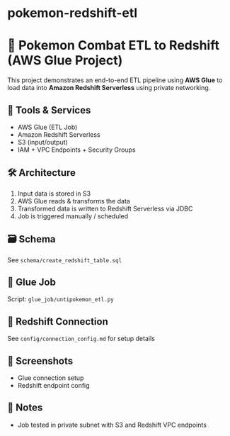 # pokemon-redshift-etl
# 🧬 Pokemon Combat ETL to Redshift (AWS Glue Project)

This project demonstrates an end-to-end ETL pipeline using **AWS Glue** to load data into **Amazon Redshift Serverless** using private networking.

## 🔧 Tools & Services
- AWS Glue (ETL Job)
- Amazon Redshift Serverless
- S3 (input/output)
- IAM + VPC Endpoints + Security Groups

## 🛠️ Architecture
1. Input data is stored in S3
2. AWS Glue reads & transforms the data
3. Transformed data is written to Redshift Serverless via JDBC
4. Job is triggered manually / scheduled

## 🗃️ Schema
See `schema/create_redshift_table.sql`

## 📂 Glue Job
Script: `glue_job/untipokemon_etl.py`

## 🔐 Redshift Connection
See `config/connection_config.md` for setup details

## 📸 Screenshots
- Glue connection setup
- Redshift endpoint config

## 📝 Notes
- Job tested in private subnet with S3 and Redshift VPC endpoints
